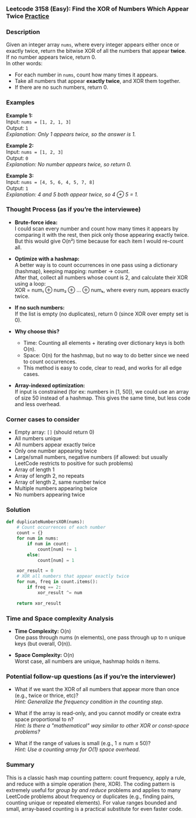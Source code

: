 ### Leetcode 3158 (Easy): Find the XOR of Numbers Which Appear Twice [Practice](https://leetcode.com/problems/find-the-xor-of-numbers-which-appear-twice)

### Description  
Given an integer array `nums`, where every integer appears either once or exactly twice, return the bitwise XOR of all the numbers that appear **twice**. If no number appears twice, return 0.  
In other words:  
- For each number in `nums`, count how many times it appears.
- Take all numbers that appear **exactly twice**, and XOR them together.
- If there are no such numbers, return 0.

### Examples  

**Example 1:**  
Input: `nums = [1, 2, 1, 3]`  
Output: `1`  
*Explanation: Only 1 appears twice, so the answer is 1.*

**Example 2:**  
Input: `nums = [1, 2, 3]`  
Output: `0`  
*Explanation: No number appears twice, so return 0.*

**Example 3:**  
Input: `nums = [4, 5, 6, 4, 5, 7, 8]`  
Output: `1`  
*Explanation: 4 and 5 both appear twice, so 4 ⊕ 5 = 1.*

### Thought Process (as if you’re the interviewee)  

- **Brute-force idea:**  
  I could scan every number and count how many times it appears by comparing it with the rest, then pick only those appearing exactly twice. But this would give O(n²) time because for each item I would re-count all.

- **Optimize with a hashmap:**  
  A better way is to count occurrences in one pass using a dictionary (hashmap), keeping mapping: number → count.  
  After that, collect all numbers whose count is 2, and calculate their XOR using a loop:  
  XOR = num₁ ⊕ num₂ ⊕ ... ⊕ numₖ, where every numᵢ appears exactly twice.

- **If no such numbers:**  
  If the list is empty (no duplicates), return 0 (since XOR over empty set is 0).

- **Why choose this?**  
  - Time: Counting all elements + iterating over dictionary keys is both O(n).
  - Space: O(n) for the hashmap, but no way to do better since we need to count occurrences.
  - This method is easy to code, clear to read, and works for all edge cases.

- **Array-indexed optimization:**  
  If input is constrained (for ex: numbers in [1, 50]), we could use an array of size 50 instead of a hashmap. This gives the same time, but less code and less overhead.

### Corner cases to consider  
- Empty array: `[]` (should return 0)  
- All numbers unique  
- All numbers appear exactly twice  
- Only one number appearing twice  
- Large/small numbers, negative numbers (if allowed: but usually LeetCode restricts to positive for such problems)  
- Array of length 1  
- Array of length 2, no repeats  
- Array of length 2, same number twice  
- Multiple numbers appearing twice  
- No numbers appearing twice

### Solution

```python
def duplicateNumbersXOR(nums):
    # Count occurrences of each number
    count = {}
    for num in nums:
        if num in count:
            count[num] += 1
        else:
            count[num] = 1

    xor_result = 0
    # XOR all numbers that appear exactly twice
    for num, freq in count.items():
        if freq == 2:
            xor_result ^= num

    return xor_result
```

### Time and Space complexity Analysis  

- **Time Complexity:** O(n)  
  One pass through nums (n elements), one pass through up to n unique keys (but overall, O(n)).

- **Space Complexity:** O(n)  
  Worst case, all numbers are unique, hashmap holds n items.

### Potential follow-up questions (as if you’re the interviewer)  

- What if we want the XOR of all numbers that appear more than once (e.g., twice or thrice, etc)?  
  *Hint: Generalize the frequency condition in the counting step.*

- What if the array is read-only, and you cannot modify or create extra space proportional to n?  
  *Hint: Is there a "mathematical" way similar to other XOR or const-space problems?*

- What if the range of values is small (e.g., 1 ≤ num ≤ 50)?  
  *Hint: Use a counting array for O(1) space overhead.*

### Summary
This is a classic hash map counting pattern: count frequency, apply a rule, and reduce with a simple operation (here, XOR). The coding pattern is extremely useful for *group by and reduce* problems and applies to many LeetCode problems about frequency or duplicates (e.g., finding pairs, counting unique or repeated elements). For value ranges bounded and small, array-based counting is a practical substitute for even faster code.